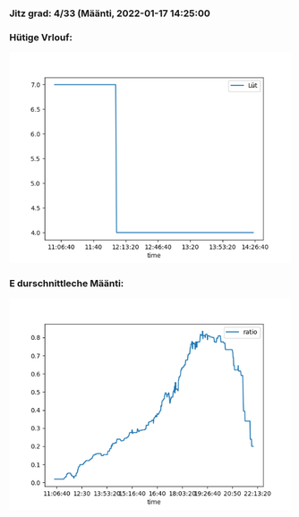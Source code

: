 ### Jitz grad: 4/33 (Määnti, 2022-01-17 14:25:00

### Hütige Vrlouf:
![Graph](Today.png)

### E durschnittleche Määnti:
![Graph](Määnti.png)